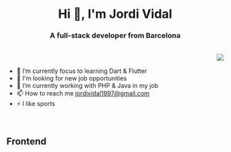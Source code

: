 <h1 align="center">Hi 👋, I'm Jordi Vidal</h1>
<h3 align="center">A full-stack developer from Barcelona</h3>
<br>
<a href="https://github.com/anuraghazra/github-readme-stat">
  <img align="right" src="https://github-readme-stats.vercel.app/api/top-langs/?username=JordiiVidal&layout=compact&theme=dracula&hide_border=true" />
</a>
<br>

 - 🎯 I’m currently focus to learning Dart & Flutter
 - 👯 I'm looking for new job opportunities
 - 🤝 I’m currently working with PHP & Java in my job
 - 📫 How to reach me jordividal1997@gmail.com
 - ⚡ I like sports
 
 <br>
 
 ## Frontend




